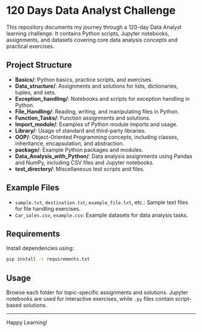 # 120 Days Data Analyst Challenge

This repository documents my journey through a 120-day Data Analyst learning challenge. It contains Python scripts, Jupyter notebooks, assignments, and datasets covering core data analysis concepts and practical exercises.

## Project Structure

- **Basics/**: Python basics, practice scripts, and exercises.
- **Data_structure/**: Assignments and solutions for lists, dictionaries, tuples, and sets.
- **Exception_handling/**: Notebooks and scripts for exception handling in Python.
- **File_Handling/**: Reading, writing, and manipulating files in Python.
- **Function_Tasks/**: Function assignments and solutions.
- **Import_module/**: Examples of Python module imports and usage.
- **Library/**: Usage of standard and third-party libraries.
- **OOP/**: Object-Oriented Programming concepts, including classes, inheritance, encapsulation, and abstraction.
- **package/**: Example Python packages and modules.
- **Data_Analysis_with_Python/**: Data analysis assignments using Pandas and NumPy, including CSV files and Jupyter notebooks.
- **test_directory/**: Miscellaneous test scripts and files.

## Example Files

- `sample.txt`, `destination.txt`, `example_file.txt`, etc.: Sample text files for file handling exercises.
- `Car_sales.csv`, `example.csv`: Example datasets for data analysis tasks.

## Requirements

Install dependencies using:

```bash
pip install -r requirements.txt
```

## Usage

Browse each folder for topic-specific assignments and solutions. Jupyter notebooks are used for interactive exercises, while `.py` files contain script-based solutions.

---

Happy Learning!
